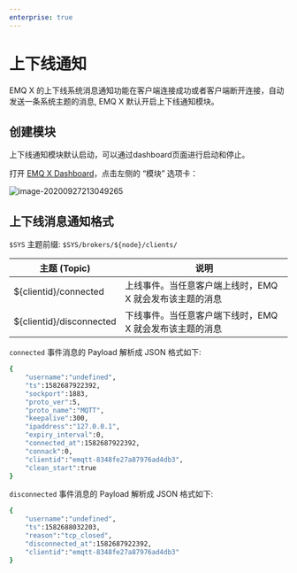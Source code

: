 ```yaml
---
enterprise: true
---
```

# 上下线通知
EMQ X 的上下线系统消息通知功能在客户端连接成功或者客户端断开连接，自动发送一条系统主题的消息, EMQ X 默认开启上下线通知模块。

## 创建模块

上下线通知模块默认启动，可以通过dashboard页面进行启动和停止。

打开 [EMQ X Dashboard](http://127.0.0.1:18083/#/modules)，点击左侧的 “模块” 选项卡：

![image-20200927213049265](./assets/modules.png)

## 上下线消息通知格式

`$SYS` 主题前缀: `$SYS/brokers/${node}/clients/`

| 主题 (Topic)              | 说明                                     |
| ------------------------ | ---------------------------------------- |
| ${clientid}/connected    | 上线事件。当任意客户端上线时，EMQ X 就会发布该主题的消息 |
| ${clientid}/disconnected | 下线事件。当任意客户端下线时，EMQ X 就会发布该主题的消息 |

`connected` 事件消息的 Payload 解析成 JSON 格式如下:

```bash
{
    "username":"undefined",
    "ts":1582687922392,
    "sockport":1883,
    "proto_ver":5,
    "proto_name":"MQTT",
    "keepalive":300,
    "ipaddress":"127.0.0.1",
    "expiry_interval":0,
    "connected_at":1582687922392,
    "connack":0,
    "clientid":"emqtt-8348fe27a87976ad4db3",
    "clean_start":true
}
```

`disconnected` 事件消息的 Payload 解析成 JSON 格式如下:

```bash
{
    "username":"undefined",
    "ts":1582688032203,
    "reason":"tcp_closed",
    "disconnected_at":1582687922392,
    "clientid":"emqtt-8348fe27a87976ad4db3"
}
```